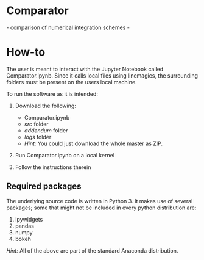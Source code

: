# Comparator
\- comparison of numerical integration schemes -

# How-to

The user is meant to interact with the Jupyter Notebook called Comparator.ipynb. Since it calls local files using linemagics, the surrounding folders must be present on the users local machine.

To run the software as it is intended:

1. Download the following:
   * Comparator.ipynb
   * *src* folder
   * *addendum* folder
   * *logs* folder
   * *Hint:* You could just download the whole master as ZIP.
   
1. Run Comparator.ipynb on a local kernel
1. Follow the instructions therein

## Required packages
The underlying source code is written in Python 3. It makes use of several packages; some that might not be included in every python distribution are:

1. ipywidgets
1. pandas
1. numpy
1. bokeh

*Hint:* All of the above are part of the standard Anaconda distribution. 
